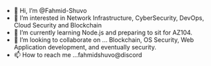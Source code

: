 - 👋 Hi, I’m @Fahmid-Shuvo
- 👀 I’m interested in Network Infrastructure, CyberSecurity, DevOps, Cloud Security and Blockchain  
- 🌱 I’m currently learning Node.js and preparing to sit for AZ104.
- 💞️ I’m looking to collaborate on ... Blockchain, OS Security, Web Application development, and eventually security. 
- 📫 How to reach me ...fahmidshuvo@discord

<!---
Fahmid-Shuvo/Fahmid-Shuvo is a ✨ special ✨ repository because its `README.md` (this file) appears on your GitHub profile.
You can click the Preview link to take a look at your changes.
--->
